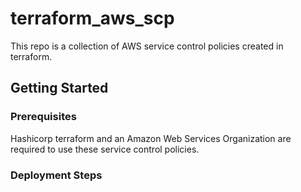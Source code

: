 # terraform_aws_scp

This repo is a collection of AWS service control policies created in terraform. 

## Getting Started

### Prerequisites

Hashicorp terraform and an Amazon Web Services Organization are required to use these service control policies.

### Deployment Steps